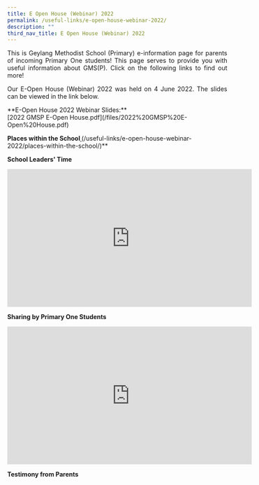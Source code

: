 ```yaml
---
title: E Open House (Webinar) 2022
permalink: /useful-links/e-open-house-webinar-2022/
description: ""
third_nav_title: E Open House (Webinar) 2022
---
```

<p style="text-align: justify;"> This is Geylang Methodist School (Primary) e-information page for parents of incoming Primary One students!&nbsp;This page serves to provide you with useful information about GMS(P).&nbsp;Click on the following links to find out more! 

</p><p style="text-align: justify;">Our E-Open House (Webinar) 2022 was held on 4 June 2022. The slides can be viewed in the link below.
</p>
**E-Open House 2022 Webinar Slides:** <br>
[2022 GMSP E-Open House.pdf](/files/2022%20GMSP%20E-Open%20House.pdf)<br>

<p></p>

**Places within the School[ ](/useful-links/e-open-house-webinar-2022/places-within-the-school/)**
(/useful-links/e-open-house-webinar-2022/places-within-the-school/)** <br>

**School Leaders' Time**
<iframe width="560" height="315" src="https://www.youtube.com/embed/00eHWHg-_d8" title="YouTube video player" frameborder="0" allow="accelerometer; autoplay; clipboard-write; encrypted-media; gyroscope; picture-in-picture" allowfullscreen=""></iframe>
  
**Sharing by Primary One Students**&nbsp;&nbsp;&nbsp; 
<iframe width="560" height="315" src="https://www.youtube.com/embed/DSn9FaA89Qc" title="YouTube video player" frameborder="0" allow="accelerometer; autoplay; clipboard-write; encrypted-media; gyroscope; picture-in-picture" allowfullscreen=""></iframe>

**[ ](/useful-links/e-open-house-webinar-2022/testimony-from-parents/)Testimony from Parents**<p></p>